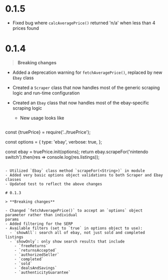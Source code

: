 # 0.1.5
- Fixed bug where `calcAveragePrice()` returned 'n/a' when less than 4 prices found

# 0.1.4

> **Breaking changes**

- Added a deprecation warning for `fetchAveragePrice()`, replaced by new `Ebay` class
- Created a `Scraper` class that now handles most of the generic scraping logic and run-time configuration
- Created an `Ebay` class that now handles most of the ebay-specific scraping logic

  - New usage looks like

  ```javascript
const {truePrice} = require('../truePrice');

  const options = {
    type: 'ebay',
    verbose: true,
  };

  const ebay = truePrice.init(options);
  return ebay.scrapeFor('nintendo switch').then(res => console.log(res.listings));
  ```

- Utilized `Ebay` class method `scrapeFor(<String>)` in module
- Added very basic options object validations to both Scraper and Ebay classes
- Updated test to reflect the above changes

# 0.1.3

> **Breaking changes**

- Changed `fetchAveragePrice()` to accept an `options` object parameter rather than individual
  params
- Added filtering for the SERP
  - Available filters (set to `true` in options object to use):
    - `showAll`: search all of ebay, not just sold and completed listings
    - `showOnly`: only show search results that include
      - `freeReturns`
      - `returnsAccepted`
      - `authorizedSeller`
      - `completed`
      - `sold`
      - `dealsAndSavings`
      - `authenticityGuarantee`
